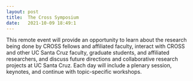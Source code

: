 ```yaml
---
layout: post
title:  The Cross Symposium
date:   2021-10-09 18:49:1
---
```

This remote event will provide an opportunity to learn about the research being done by CROSS fellows and affiliated faculty, interact with CROSS and other UC Santa Cruz faculty, graduate students, and affiliated researchers, and discuss future directions and collaborative research projects at UC Santa Cruz. Each day will include a plenary session, keynotes, and continue with topic-specific workshops.

